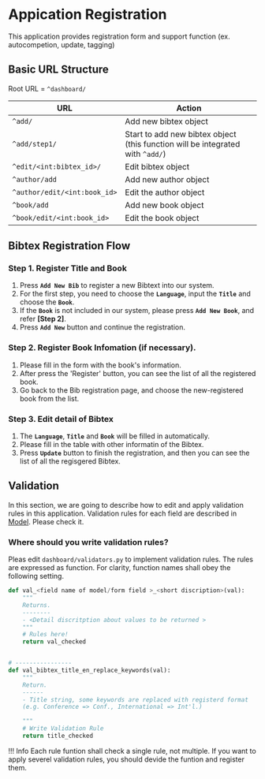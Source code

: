 # Appication Registration

This application provides registration form and support function (ex. autocompetion, update, tagging)

## Basic URL Structure
Root URL = `^dashboard/`

| URL | Action |
|-----|-------------|
| `^add/` | Add new bibtex object |
| `^add/step1/` | Start to add new bibtex object (this function will be integrated with `^add/`) |
| `^edit/<int:bibtex_id>/` | Edit bibtex object |
| `^author/add` | Add new author object |
| `^author/edit/<int:book_id>` | Edit the author object |
| `^book/add` | Add new book object |
| `^book/edit/<int:book_id>` | Edit the book object |

## Bibtex Registration Flow
### Step 1. Register Title and Book <!-- (and Number of Authors) -->
<!--
Just provide `language, title, book`. In the next page, our app returns you a form with some guides (e.g. Requrired or Not)
(Validation and user check)
-->

1. Press __`Add New Bib`__ to register a new Bibtext into our system.  
2. For the first step, you need to choose the __`Language`__, input the __`Title`__ and choose the __`Book`__.  
3. If the __`Book`__ is not included in our system, please press __`Add New Book`__, and refer __[Step 2]__. 
4. Press __`Add New`__ button and continue the registration.  


### Step 2. Register Book Infomation (if necessary).
1. Please fill in the form with the book's information.
2. After press the 'Register' button, you can see the list of all the registered book.
3. Go back to the Bib registration page, and choose the new-registered book from the list.  


### Step 3. Edit detail of Bibtex
<!--Register detail information of the bib object. Validation is performed afeter click send button.
(Validation and user check)
-->

1. The __`Language`__, __`Title`__ and __`Book`__ will be filled in automatically.
2. Please fill in the table with other informatin of the Bibtex.
3. Press __`Update`__ button to finish the registration, and then you can see the list of all the regisgered Bibtex.



## Validation
In this section, we are going to describe how to edit and apply validation rules in this application.
Validation rules for each field are described in [Model](./models.md). Please check it.


### Where should you write validation rules?
Pleas edit `dashboard/validators.py` to implement validation rules. The rules are expressed as function. For clarity, function names shall obey the following setting.

```python
def val_<field name of model/form field >_<short discription>(val):
	"""
	Returns.
	--------
	- <Detail discritption about values to be returned >
	"""
	# Rules here!
	return val_checked


# ----------------
def val_bibtex_title_en_replace_keywords(val):
	"""
	Return.
	------
    - Title string, some keywords are replaced with registerd format
    (e.g. Conference => Conf., International => Int'l.)

	"""
	# Write Validation Rule
	return title_checked
```

!!! Info
	Each rule funtion shall check a single rule, not multiple. If you want to apply severel validation rules, you should devide the funtion and register them.


